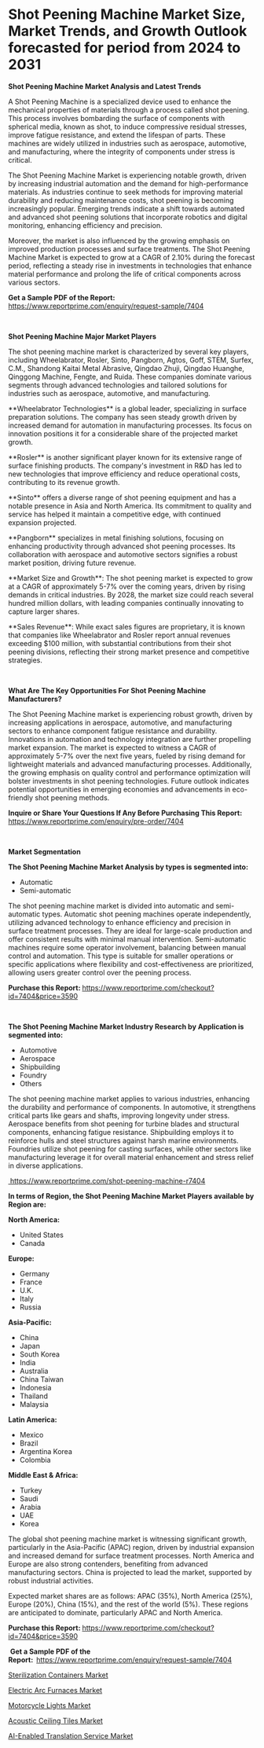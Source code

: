 <p><h1>Shot Peening Machine Market Size, Market Trends, and Growth Outlook forecasted for period from 2024 to 2031</h1></p><p><strong>Shot Peening Machine Market Analysis and Latest Trends</strong></p>
<p><p>A Shot Peening Machine is a specialized device used to enhance the mechanical properties of materials through a process called shot peening. This process involves bombarding the surface of components with spherical media, known as shot, to induce compressive residual stresses, improve fatigue resistance, and extend the lifespan of parts. These machines are widely utilized in industries such as aerospace, automotive, and manufacturing, where the integrity of components under stress is critical.</p><p>The Shot Peening Machine Market is experiencing notable growth, driven by increasing industrial automation and the demand for high-performance materials. As industries continue to seek methods for improving material durability and reducing maintenance costs, shot peening is becoming increasingly popular. Emerging trends indicate a shift towards automated and advanced shot peening solutions that incorporate robotics and digital monitoring, enhancing efficiency and precision.</p><p>Moreover, the market is also influenced by the growing emphasis on improved production processes and surface treatments. The Shot Peening Machine Market is expected to grow at a CAGR of 2.10% during the forecast period, reflecting a steady rise in investments in technologies that enhance material performance and prolong the life of critical components across various sectors.</p></p>
<p><strong>Get a Sample PDF of the Report:&nbsp;</strong> <a href="https://www.reportprime.com/enquiry/request-sample/7404">https://www.reportprime.com/enquiry/request-sample/7404</a></p>
<p>&nbsp;</p>
<p><strong>Shot Peening Machine Major Market Players</strong></p>
<p><p>The shot peening machine market is characterized by several key players, including Wheelabrator, Rosler, Sinto, Pangborn, Agtos, Goff, STEM, Surfex, C.M., Shandong Kaitai Metal Abrasive, Qingdao Zhuji, Qingdao Huanghe, Qinggong Machine, Fengte, and Ruida. These companies dominate various segments through advanced technologies and tailored solutions for industries such as aerospace, automotive, and manufacturing.</p><p>**Wheelabrator Technologies** is a global leader, specializing in surface preparation solutions. The company has seen steady growth driven by increased demand for automation in manufacturing processes. Its focus on innovation positions it for a considerable share of the projected market growth.</p><p>**Rosler** is another significant player known for its extensive range of surface finishing products. The company's investment in R&D has led to new technologies that improve efficiency and reduce operational costs, contributing to its revenue growth.</p><p>**Sinto** offers a diverse range of shot peening equipment and has a notable presence in Asia and North America. Its commitment to quality and service has helped it maintain a competitive edge, with continued expansion projected.</p><p>**Pangborn** specializes in metal finishing solutions, focusing on enhancing productivity through advanced shot peening processes. Its collaboration with aerospace and automotive sectors signifies a robust market position, driving future revenue.</p><p>**Market Size and Growth**: The shot peening market is expected to grow at a CAGR of approximately 5-7% over the coming years, driven by rising demands in critical industries. By 2028, the market size could reach several hundred million dollars, with leading companies continually innovating to capture larger shares.</p><p>**Sales Revenue**: While exact sales figures are proprietary, it is known that companies like Wheelabrator and Rosler report annual revenues exceeding $100 million, with substantial contributions from their shot peening divisions, reflecting their strong market presence and competitive strategies.</p></p>
<p>&nbsp;</p>
<p><strong>What Are The Key Opportunities For Shot Peening Machine Manufacturers?</strong></p>
<p><p>The Shot Peening Machine market is experiencing robust growth, driven by increasing applications in aerospace, automotive, and manufacturing sectors to enhance component fatigue resistance and durability. Innovations in automation and technology integration are further propelling market expansion. The market is expected to witness a CAGR of approximately 5-7% over the next five years, fueled by rising demand for lightweight materials and advanced manufacturing processes. Additionally, the growing emphasis on quality control and performance optimization will bolster investments in shot peening technologies. Future outlook indicates potential opportunities in emerging economies and advancements in eco-friendly shot peening methods.</p></p>
<p><strong>Inquire or Share Your Questions If Any Before Purchasing This Report:</strong> <a href="https://www.reportprime.com/enquiry/pre-order/7404">https://www.reportprime.com/enquiry/pre-order/7404</a></p>
<p>&nbsp;</p>
<p><strong>Market Segmentation</strong></p>
<p><strong>The Shot Peening Machine Market Analysis by types is segmented into:</strong></p>
<p><ul><li>Automatic</li><li>Semi-automatic</li></ul></p>
<p><p>The shot peening machine market is divided into automatic and semi-automatic types. Automatic shot peening machines operate independently, utilizing advanced technology to enhance efficiency and precision in surface treatment processes. They are ideal for large-scale production and offer consistent results with minimal manual intervention. Semi-automatic machines require some operator involvement, balancing between manual control and automation. This type is suitable for smaller operations or specific applications where flexibility and cost-effectiveness are prioritized, allowing users greater control over the peening process.</p></p>
<p><strong>Purchase this Report:&nbsp;</strong><a href="https://www.reportprime.com/checkout?id=7404&price=3590">https://www.reportprime.com/checkout?id=7404&price=3590</a></p>
<p>&nbsp;</p>
<p><strong>The Shot Peening Machine Market Industry Research by Application is segmented into:</strong></p>
<p><ul><li>Automotive</li><li>Aerospace</li><li>Shipbuilding</li><li>Foundry</li><li>Others</li></ul></p>
<p><p>The shot peening machine market applies to various industries, enhancing the durability and performance of components. In automotive, it strengthens critical parts like gears and shafts, improving longevity under stress. Aerospace benefits from shot peening for turbine blades and structural components, enhancing fatigue resistance. Shipbuilding employs it to reinforce hulls and steel structures against harsh marine environments. Foundries utilize shot peening for casting surfaces, while other sectors like manufacturing leverage it for overall material enhancement and stress relief in diverse applications.</p></p>
<p><a href="https://www.reportprime.com/shot-peening-machine-r7404">&nbsp;https://www.reportprime.com/shot-peening-machine-r7404</a></p>
<p><strong>In terms of Region, the Shot Peening Machine Market Players available by Region are:</strong></p>
<p>
    <p> <strong> North America: </strong>
        <ul>
            <li>United States</li>
            <li>Canada</li>
        </ul>
        </p> 
    <p> <strong> Europe: </strong>
        <ul>
            <li>Germany</li>
            <li>France</li>
            <li>U.K.</li>
            <li>Italy</li>
            <li>Russia</li>
        </ul>
        </p> 
    <p> <strong> Asia-Pacific: </strong>
        <ul>
            <li>China</li>
            <li>Japan</li>
            <li>South Korea</li>
            <li>India</li>
            <li>Australia</li>
            <li>China Taiwan</li>
            <li>Indonesia</li>
            <li>Thailand</li>
            <li>Malaysia</li>
        </ul>
        </p> 
    <p> <strong> Latin America: </strong>
        <ul>
            <li>Mexico</li>
            <li>Brazil</li>
            <li>Argentina Korea</li>
            <li>Colombia</li>
        </ul>
        </p> 
    <p> <strong> Middle East & Africa: </strong>
        <ul>
            <li>Turkey</li>
            <li>Saudi</li>
            <li>Arabia</li>
            <li>UAE</li>
            <li>Korea</li>
        </ul>
    </p>
    </p>
<p><p>The global shot peening machine market is witnessing significant growth, particularly in the Asia-Pacific (APAC) region, driven by industrial expansion and increased demand for surface treatment processes. North America and Europe are also strong contenders, benefiting from advanced manufacturing sectors. China is projected to lead the market, supported by robust industrial activities. </p><p>Expected market shares are as follows: APAC (35%), North America (25%), Europe (20%), China (15%), and the rest of the world (5%). These regions are anticipated to dominate, particularly APAC and North America.</p></p>
<p><strong>Purchase this Report: </strong><a href="https://www.reportprime.com/checkout?id=7404&price=3590">https://www.reportprime.com/checkout?id=7404&price=3590</a></p>
<p>&nbsp;<strong>Get a Sample PDF of the Report:&nbsp;&nbsp;</strong><a href="https://www.reportprime.com/enquiry/request-sample/7404">https://www.reportprime.com/enquiry/request-sample/7404</a></p>
<p><strong></strong></p>
<p><p><a href="https://github.com/fty54g/Market-Research-Report-List-1/blob/main/sterilization-containers-market.md">Sterilization Containers Market</a></p><p><a href="https://github.com/AshrafKhan865/Market-Research-Report-List-1/blob/main/electric-arc-furnaces-market.md">Electric Arc Furnaces Market</a></p><p><a href="https://www.linkedin.com/pulse/motorcycle-lights-market-emerging-trends-future-prospects-tgv5e?trackingId=z95BS9BWTzeeg3iBYfQlvQ%3D%3D">Motorcycle Lights Market</a></p><p><a href="https://www.linkedin.com/pulse/acoustic-ceiling-tiles-market-evolution-global-trends-dm7kc?trackingId=4NS%2BRf6nQbKPxqeZetBivg%3D%3D">Acoustic Ceiling Tiles Market</a></p><p><a href="https://issuu.com/reportprime-2/docs/ai-enabled-translation-service-mark_0275515cd2fe28">AI-Enabled Translation Service Market</a></p></p>